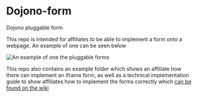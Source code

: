 # Dojono-form
Dojono pluggable form


This repo is intended for affiliates to be able to implement a form onto a webpage. An example of one can be seen below

![An example of one the pluggable forms](http://jack.dojono.co.uk/flexytechimages/embeddedform.jpg)


This repo also contains an example folder which shows an affiliate how there can implement an iframe form, as well as a technical implementation guide to show affiliates how to implement the forms correctly which [can be found on the wiki](https://github.com/quiddihub/dojono-form/wiki/Quiddi-Affiliate-Form-Integration)

